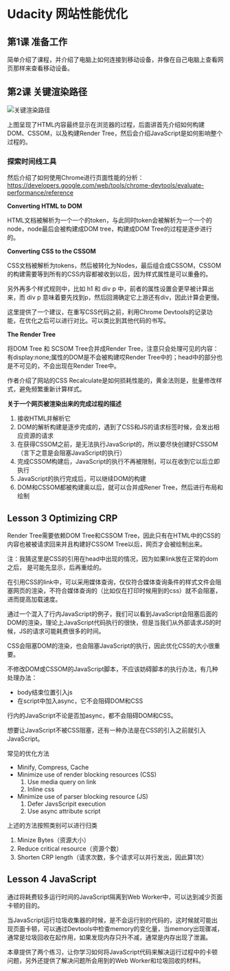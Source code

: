 # Udacity 网站性能优化

## 第1课 准备工作


简单介绍了课程，并介绍了电脑上如何连接到移动设备，并像在自己电脑上查看网页那样来查看移动设备。

## 第2课 关键渲染路径

![关键渲染路径](https://blog-1258030304.cos.ap-guangzhou.myqcloud.com/critical-render-path.png)
 
上图呈现了HTML内容最终显示在浏览器的过程，后面讲首先介绍如何构建DOM、CSSOM，以及构建Render Tree，然后会介绍JavaScript是如何影响整个过程的。


### 探索时间线工具




然后介绍了如何使用Chrome进行页面性能的分析：https://developers.google.com/web/tools/chrome-devtools/evaluate-performance/reference

**Converting HTML to DOM**

HTML文档被解析为一个一个的token，与此同时token会被解析为一个一个的node，node最后会被构建成DOM tree，构建成DOM Tree的过程是逐步进行的。



**Converting CSS to the CSSOM**

CSS文档被解析为tokens，然后被转化为Nodes，最后组合成CSSOM，CSSOM的构建需要等到所有的CSS内容都被收到以后，因为样式属性是可以重叠的。

另外再多个样式规则中，比如 h1 和 div p 中，前者的属性设置会更早被计算出来，而 div p 意味着要先找到p，然后回溯确定它上游还有div，因此计算会更慢。

这里提供了一个建议，在重写CSS代码之前，利用Chrome Devtools的记录功能，在优化之后可以进行对比。可以类比到其他代码的书写。


**The Render Tree**

将DOM Tree 和 SCSOM Tree合并成Render Tree，注意只会处理可见的内容：有display:none;属性的DOM是不会被构建哎Render Tree中的；head中的部分也是不可见的，不会出现在Render Tree中。

作者介绍了网站的CSS Recalculate是如何损耗性能的，黄金法则是，批量修改样式，避免频繁重新计算样式。

**关于一个网页被渲染出来的完成过程的描述**

1. 接收HTML并解析它
2. DOM的解析构建是逐步完成的，遇到了CSS和JS的请求标签时候，会发出相应资源的请求
3. 在获得CSSOM之前，是无法执行JavaScript的，所以要尽快创建好CSSOM（言下之意是会阻塞JavaScript的执行）
4. 完成CSSOM构建后，JavaScript的执行不再被限制，可以在收到它以后立即执行
5. JavaScript的执行完成后，可以继续DOM的构建
6. DOM和CSSOM都被构建奥以后，就可以合并成Rener Tree，然后进行布局和绘制

## Lesson 3 Optimizing CRP

Render Tree需要依赖DOM Tree和CSSOM Tree，因此只有在HTML中的CSS的内容也被被请求回来并且构建好CSSOM Tree以后，网页才会被绘制出来。

注：我猜这里是CSS的引用在head中出现的情况，因为如果link放在正常的dom之后， 是可能先显示，后再重绘的。

在引用CSS的link中，可以采用媒体查询，仅仅符合媒体查询条件的样式文件会阻塞网页的渲染，不符合媒体查询的（比如仅在打印时候用到的css）就不会阻塞，进而提高加载速度。

通过一个混入了行内JavaScript的例子，我们可以看到JavaScript会阻塞后面的DOM的渲染，理论上JavaScript代码执行的很快，但是当我们从外部请求JS的时候，JS的请求可能耗费很多的时间。

CSS会阻塞DOM的渲染，也会阻塞JavaScript的执行，因此优化CSS的大小很重要。

不修改DOM或CSSOM的JavaScript脚本，不应该妨碍脚本的执行办法，有几种处理办法：

- body结束位置引入js
- 在script中加入async，它不会阻碍DOM和CSS

行内的JavaScript不论是否加async，都不会阻碍DOM和CSS。

想要让JavaScript不被CSS阻塞，还有一种办法是在CSS的引入之前就引入JavaScript。

常见的优化方法

- Minify, Compress, Cache
- Minimize use of render blocking resources (CSS)
	1. Use media query on link
	2. Inline css 
- Minimize use of parser blocking resource (JS)
	1. Defer JavsScripit execution
	2. Use async attribute script

上述的方法按照类别可以进行归类

1. Minize Bytes（资源大小）
2. Reduce critical resource（资源个数）
3. Shorten CRP length（请求次数，多个请求可以并行发出，因此算1次）



## Lesson 4 JavaScript
  

通过将耗费较多运行时间的JavaScript隔离到Web Worker中，可以达到减少页面卡顿的目的。

当JavaScript运行垃圾收集器的时候，是不会运行别的代码的，这时候就可能出现页面卡顿，可以通过Devtools中检查memory的变化量，当memory出现骤减，通常是垃圾回收在起作用，如果发现内存只升不减，通常是内存出现了泄漏。

本章提供了两个练习，让你学习如何将JavaScript代码来解决运行过程中的卡顿问题，另外还提供了解决问题所会用到的Web Worker和垃圾回收的材料。




















